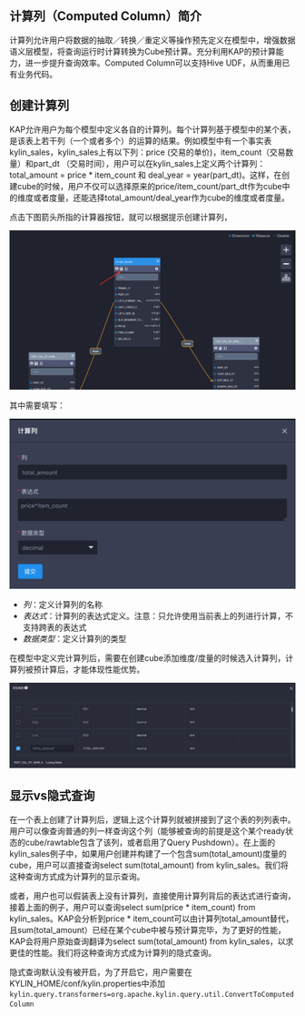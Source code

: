## 计算列（Computed Column）简介

计算列允许用户将数据的抽取／转换／重定义等操作预先定义在模型中，增强数据语义层模型，将查询运行时计算转换为Cube预计算。充分利用KAP的预计算能力，进一步提升查询效率。Computed Column可以支持Hive UDF，从而重用已有业务代码。


## 创建计算列

KAP允许用户为每个模型中定义各自的计算列。每个计算列基于模型中的某个表，是该表上若干列（一个或者多个）的运算的结果。例如模型中有一个事实表kylin_sales，kylin_sales上有以下列：price (交易的单价)，item_count（交易数量）和part_dt （交易时间），用户可以在kylin_sales上定义两个计算列：total_amount = price * item_count 和 deal_year = year(part_dt)。这样，在创建cube的时候，用户不仅可以选择原来的price/item_count/part_dt作为cube中的维度或者度量，还能选择total_amount/deal_year作为cube的维度或者度量。

点击下图箭头所指的计算器按钮，就可以根据提示创建计算列，

![](images/computed_column_cn.1.png)

其中需要填写：

![](images/computed_column_cn.2.png)

- *列*：定义计算列的名称
- *表达式*：计算列的表达式定义。注意：只允许使用当前表上的列进行计算，不支持跨表的表达式
- *数据类型*：定义计算列的类型

在模型中定义完计算列后，需要在创建cube添加维度/度量的时候选入计算列，计算列被预计算后，才能体现性能优势。

![](images/computed_column_cn.3.png)


## 显示vs隐式查询

在一个表上创建了计算列后，逻辑上这个计算列就被拼接到了这个表的列列表中。用户可以像查询普通的列一样查询这个列（能够被查询的前提是这个某个ready状态的cube/rawtable包含了该列，或者启用了Query Pushdown）。在上面的kylin_sales例子中，如果用户创建并构建了一个包含sum(total_amount)度量的cube，用户可以直接查询select sum(total_amount) from kylin_sales。我们将这种查询方式成为计算列的显示查询。

或者，用户也可以假装表上没有计算列，直接使用计算列背后的表达式进行查询，接着上面的例子，用户可以查询select sum(price * item_count) from kylin_sales。KAP会分析到price * item_count可以由计算列total_amount替代，且sum(total_amount）已经在某个cube中被与预计算完毕，为了更好的性能，KAP会将用户原始查询翻译为select sum(total_amount) from kylin_sales，以求更佳的性能。我们将这种查询方式成为计算列的隐式查询。

隐式查询默认没有被开启，为了开启它，用户需要在KYLIN_HOME/conf/kylin.properties中添加`kylin.query.transformers=org.apache.kylin.query.util.ConvertToComputedColumn` 


